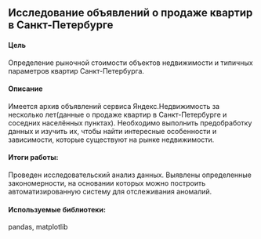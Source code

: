 ## Исследование объявлений о продаже квартир в Санкт-Петербурге

#### Цель
Определение рыночной стоимости объектов недвижимости и типичных параметров квартир Санкт-Петербурга.

#### Описание
Имеется архив объявлений сервиса Яндекс.Недвижимость за несколько лет(данные о продаже квартир в Санкт-Петербурге и соседних населённых пунктах).
Необходимо выполнить предобработку данных и изучить их, чтобы найти интересные особенности и зависимости, которые существуют на рынке недвижимости.

#### Итоги работы:
Проведен исследовательский анализ данных. Выявлены определенные закономерности, на основании которых можно построить автоматизированную систему для отслеживания аномалий.

#### Используемые библиотеки:
pandas, matplotlib
